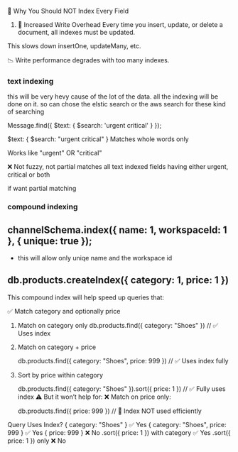 🚫 Why You Should NOT Index Every Field

1. 🔻 Increased Write Overhead
   Every time you insert, update, or delete a document, all indexes must be updated.

This slows down insertOne, updateMany, etc.

📉 Write performance degrades with too many indexes.

### text indexing

this will be very hevy cause of the lot of the data. all the indexing will be done on it.
so can chose the elstic search or the aws search for these kind of searching

Message.find({
$text: {
$search: 'urgent critical'
}
});

$text: { $search: "urgent critical" }
Matches whole words only

Works like "urgent" OR "critical"

❌ Not fuzzy, not partial
matches all text indexed fields having either urgent, critical or both

if want partial matching

### compound indexing

## channelSchema.index({ name: 1, workspaceId: 1 }, { unique: true });

- this will allow only uniqe name and the workspace id

## db.products.createIndex({ category: 1, price: 1 })

This compound index will help speed up queries that:

✅ Match category and optionally price

1. Match on category only
   db.products.find({ category: "Shoes" }) // ✅ Uses index

2. Match on category + price

   db.products.find({ category: "Shoes", price: 999 }) // ✅ Uses index fully

3. Sort by price within category

   db.products.find({ category: "Shoes" }).sort({ price: 1 }) // ✅ Fully uses index
   ⚠️ But it won’t help for:
   ❌ Match on price only:

   db.products.find({ price: 999 }) // 🚫 Index NOT used efficiently

Query Uses Index?
{ category: "Shoes" } ✅ Yes
{ category: "Shoes", price: 999 } ✅ Yes
{ price: 999 } ❌ No
.sort({ price: 1 }) with category ✅ Yes
.sort({ price: 1 }) only ❌ No
